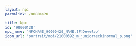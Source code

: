 ```yaml
---
layout: npc
permalink: /90000428

title: Npc
id: '90000428'
npc_name: 'NPCNAME_90000428_NAME:[F]Develop'
icon_url: 'portrait/mob/21000392_m_juniorneckinormal_p.png'
---
```

